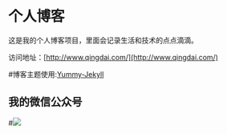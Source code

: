 # 个人博客

这是我的个人博客项目，里面会记录生活和技术的点点滴滴。


访问地址：[http://www.qingdai.com/](http://www.qingdai.com/)


#博客主题使用:[Yummy-Jekyll](https://github.com/DONGChuan/Yummy-Jekyll)


## 我的微信公众号

#![](http://www.ityouknow.com/assets/images/keeppuresmile_430.jpg)
